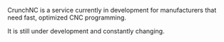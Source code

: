 CrunchNC is a service currently in development for manufacturers that need fast, optimized CNC programming.

It is still under development and constantly changing. 
